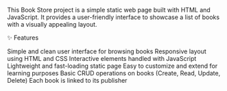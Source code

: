 
This Book Store project is a simple static web page built with HTML and JavaScript. 
It provides a user-friendly interface to showcase a list of books with a visually appealing layout.

✨ Features

 Simple and clean user interface for browsing books
 Responsive layout using HTML and CSS
 Interactive elements handled with JavaScript
 Lightweight and fast-loading static page
 Easy to customize and extend for learning purposes
 Basic CRUD operations on books (Create, Read, Update, Delete)
 Each book is linked to its publisher


